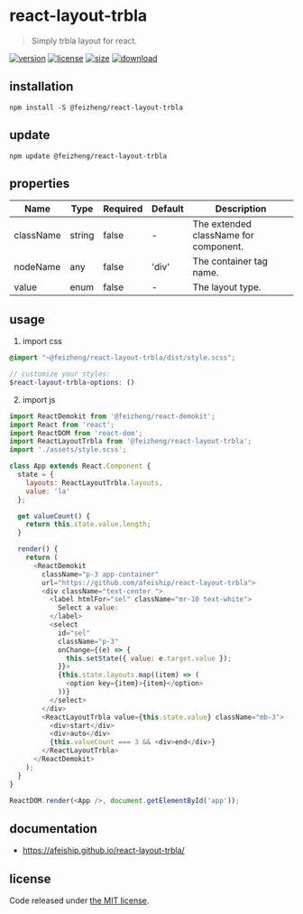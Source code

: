 # react-layout-trbla
> Simply trbla layout for react.

[![version][version-image]][version-url]
[![license][license-image]][license-url]
[![size][size-image]][size-url]
[![download][download-image]][download-url]

## installation
```shell
npm install -S @feizheng/react-layout-trbla
```

## update
```shell
npm update @feizheng/react-layout-trbla
```

## properties
| Name      | Type   | Required | Default | Description                           |
| --------- | ------ | -------- | ------- | ------------------------------------- |
| className | string | false    | -       | The extended className for component. |
| nodeName  | any    | false    | 'div'   | The container tag name.               |
| value     | enum   | false    | -       | The layout type.                      |


## usage
1. import css
  ```scss
  @import "~@feizheng/react-layout-trbla/dist/style.scss";

  // customize your styles:
  $react-layout-trbla-options: ()
  ```
2. import js
  ```js
  import ReactDemokit from '@feizheng/react-demokit';
  import React from 'react';
  import ReactDOM from 'react-dom';
  import ReactLayoutTrbla from '@feizheng/react-layout-trbla';
  import './assets/style.scss';

  class App extends React.Component {
    state = {
      layouts: ReactLayoutTrbla.layouts,
      value: 'la'
    };

    get valueCount() {
      return this.state.value.length;
    }

    render() {
      return (
        <ReactDemokit
          className="p-3 app-container"
          url="https://github.com/afeiship/react-layout-trbla">
          <div className="text-center ">
            <label htmlFor="sel" className="mr-10 text-white">
              Select a value:
            </label>
            <select
              id="sel"
              className="p-3"
              onChange={(e) => {
                this.setState({ value: e.target.value });
              }}>
              {this.state.layouts.map((item) => (
                <option key={item}>{item}</option>
              ))}
            </select>
          </div>
          <ReactLayoutTrbla value={this.state.value} className="mb-3">
            <div>start</div>
            <div>auto</div>
            {this.valueCount === 3 && <div>end</div>}
          </ReactLayoutTrbla>
        </ReactDemokit>
      );
    }
  }

  ReactDOM.render(<App />, document.getElementById('app'));

  ```

## documentation
- https://afeiship.github.io/react-layout-trbla/


## license
Code released under [the MIT license](https://github.com/afeiship/react-layout-trbla/blob/master/LICENSE.txt).

[version-image]: https://img.shields.io/npm/v/@feizheng/react-layout-trbla
[version-url]: https://npmjs.org/package/@feizheng/react-layout-trbla

[license-image]: https://img.shields.io/npm/l/@feizheng/react-layout-trbla
[license-url]: https://github.com/afeiship/react-layout-trbla/blob/master/LICENSE.txt

[size-image]: https://img.shields.io/bundlephobia/minzip/@feizheng/react-layout-trbla
[size-url]: https://github.com/afeiship/react-layout-trbla/blob/master/dist/react-layout-trbla.min.js

[download-image]: https://img.shields.io/npm/dm/@feizheng/react-layout-trbla
[download-url]: https://www.npmjs.com/package/@feizheng/react-layout-trbla
